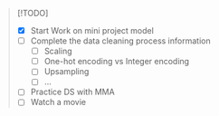> [!TODO]
> - [x] Start Work on mini project model
> - [ ] Complete the data cleaning process information
> 	- [ ] Scaling
> 	- [ ] One-hot encoding vs Integer encoding
> 	- [ ] Upsampling
> 	- [ ] ...
> - [ ] Practice DS with MMA
> - [ ] Watch a movie


